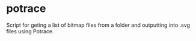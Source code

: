 # potrace
Script for geting a list of bitmap files from a folder and outputting into .svg files using Potrace.
